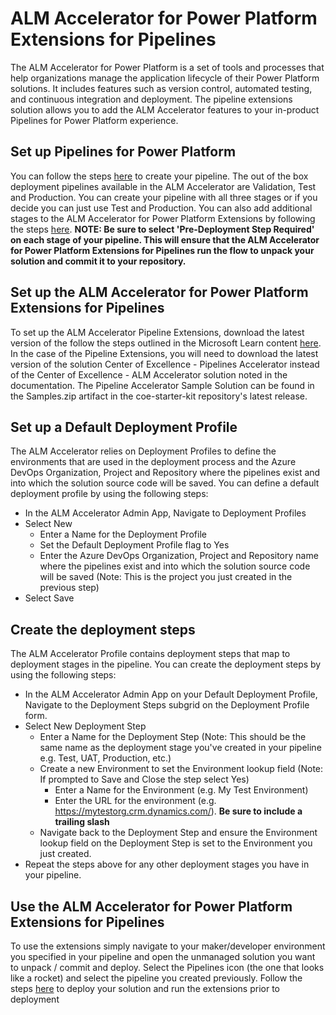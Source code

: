 # ALM Accelerator for Power Platform Extensions for Pipelines

The ALM Accelerator for Power Platform is a set of tools and processes that help organizations manage the application lifecycle of their Power Platform solutions. It includes features such as version control, automated testing, and continuous integration and deployment. The pipeline extensions solution allows you to add the ALM Accelerator features to your in-product Pipelines for Power Platform experience.

## Set up Pipelines for Power Platform

You can follow the steps [here](https://learn.microsoft.com/en-us/power-platform/alm/set-up-pipelines) to create your pipeline. The out of the box deployment pipelines available in the ALM Accelerator are Validation, Test and Production. You can create your pipeline with all three stages or if you decide you can just use Test and Production. You can also add additional stages to the ALM Accelerator for Power Platform Extensions by following the steps [here](https://learn.microsoft.com/en-us/power-platform/guidance/alm-accelerator/customize-deployment-pipelines).
**NOTE: Be sure to select 'Pre-Deployment Step Required' on each stage of your pipeline. This will ensure that the ALM Accelerator for Power Platform Extensions for Pipelines run the flow to unpack your solution and commit it to your repository.**

## Set up the ALM Accelerator for Power Platform Extensions for Pipelines

To set up the ALM Accelerator Pipeline Extensions, download the latest version of the follow the steps outlined in the Microsoft Learn content [here](https://learn.microsoft.com/en-us/power-platform/guidance/alm-accelerator/setup-admin-tasks). In the case of the Pipeline Extensions, you will need to download the latest version of the solution Center of Excellence - Pipelines Accelerator instead of the Center of Excellence - ALM Accelerator solution noted in the documentation. The Pipeline Accelerator Sample Solution can be found in the Samples.zip artifact in the coe-starter-kit repository's latest release.

## Set up a Default Deployment Profile

The ALM Accelerator relies on Deployment Profiles to define the environments that are used in the deployment process and the Azure DevOps Organization, Project and Repository where the pipelines exist and into which the solution source code will be saved. You can define a default deployment profile by using the following steps:
 - In the ALM Accelerator Admin App, Navigate to Deployment Profiles
 - Select New
    - Enter a Name for the Deployment Profile
    - Set the Default Deployment Profile flag to Yes
    - Enter the Azure DevOps Organization, Project and Repository name where the pipelines exist and into which the solution source code will be saved (Note: This is the project you just created in the previous step)
- Select Save

## Create the deployment steps

The ALM Accelerator Profile contains deployment steps that map to deployment stages in the pipeline. You can create the deployment steps by using the following steps:
 - In the ALM Accelerator Admin App on your Default Deployment Profile, Navigate to the Deployment Steps subgrid on the Deployment Profile form.
 - Select New Deployment Step
    - Enter a Name for the Deployment Step (Note: This should be the same name as the deployment stage you've created in your pipeline e.g. Test, UAT, Production, etc.)
    - Create a new Environment to set the Environment lookup field (Note: If prompted to Save and Close the step select Yes)
        - Enter a Name for the Environment (e.g. My Test Environment)
        - Enter the URL for the environment (e.g. https://mytestorg.crm.dynamics.com/). **Be sure to include a trailing slash**
    - Navigate back to the Deployment Step and ensure the Environment lookup field on the Deployment Step is set to the Environment you just created.
- Repeat the steps above for any other deployment stages you have in your pipeline.

## Use the ALM Accelerator for Power Platform Extensions for Pipelines

To use the extensions simply navigate to your maker/developer environment you specified in your pipeline and open the unmanaged solution you want to unpack / commit and deploy. Select the Pipelines icon (the one that looks like a rocket) and select the pipeline you created previously. Follow the steps [here](https://learn.microsoft.com/en-us/power-platform/alm/run-pipeline) to deploy your solution and run the extensions prior to deployment 
